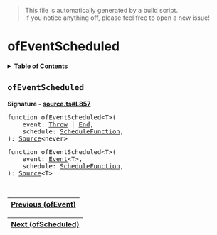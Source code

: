 > This file is automatically generated by a build script.<br>If you notice anything off, please feel free to open a new issue!

# ofEventScheduled

<details><summary><b>Table of Contents</b></summary>

1. [<code>ofEventScheduled</code>](#ofEventScheduled)</details>

## <a name="ofEventScheduled"></a><code>ofEventScheduled</code>

<b>Signature - [source.ts#L857](..\/..\/packages\/core\/src\/source.ts#L857)</b>

<pre>function ofEventScheduled&lt;T&gt;(<br>    event: <a href="../02-api-event/02-Throw.md#Throw-Interface">Throw</a> | <a href="../02-api-event/03-End.md#End-Interface">End</a>,<br>    schedule: <a href="../06-api-schedule-functions/00-ScheduleFunction.md#ScheduleFunction">ScheduleFunction</a>,<br>): <a href="00-Source.md#Source-Interface">Source</a>&lt;never&gt;</pre>

<pre>function ofEventScheduled&lt;T&gt;(<br>    event: <a href="../02-api-event/00-Event.md#Event">Event</a>&lt;T&gt;,<br>    schedule: <a href="../06-api-schedule-functions/00-ScheduleFunction.md#ScheduleFunction">ScheduleFunction</a>,<br>): <a href="00-Source.md#Source-Interface">Source</a>&lt;T&gt;</pre><br>

| [Previous \(ofEvent\)](29-ofEvent.md#readme) |
| --- |

<div align="right">

| [Next \(ofScheduled\)](31-ofScheduled.md#readme) |
| --- |
</div>
